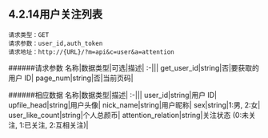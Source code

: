 ## 4.2.14用户关注列表
	请求类型：GET
	请求参数：user_id,auth_token
	请求地址：http://{URL}/?m=api&c=user&a=attention
	
######请求参数
名称|数据类型|可选|描述|
:-|||
get_user_id|string|否|要获取的用户 ID|
page_num|string|否|当前页码|


######相应数据
名称|数据类型|描述|
:-|||
user_id|string|用户 ID|
upfile_head|string|用户头像|
nick_name|string|用户昵称|
sex|string|1:男, 2:女|
user_like_count|string|个人总颜币|
attention_relation|string|关注状态 (0:未关注, 1:已关注, 2:互相关注)|